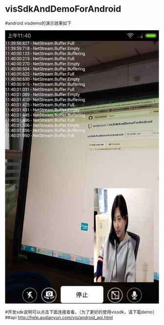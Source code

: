 # visSdkAndDemoForAndroid
#android visdemo的演示效果如下

![aodianyun](https://github.com/aodianyun/visSdkAndDemoForAndroid/blob/master/vis.png)

#开发sdk说明可以点击下面连接查看，（为了更好的使用vissdk，请下载demo）
##api
http://help.aodianyun.com/vis/android_api.html
